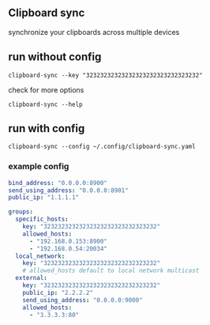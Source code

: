 ## Clipboard sync

synchronize your clipboards across multiple devices

## run without config 

```
clipboard-sync --key "32323232323232323232323232323232"
```

check for more options 

```
clipboard-sync --help
```

## run with config 

```
clipboard-sync --config ~/.config/clipboard-sync.yaml
```

### example config

```yaml
bind_address: "0.0.0.0:8900"
send_using_address: "0.0.0.0:8901"
public_ip: "1.1.1.1"

groups:
  specific_hosts:
    key: "32323232323232323232323232323232"
    allowed_hosts:
      - "192.168.0.153:8900"
      - "192.168.0.54:20034"
  local_network: 
    key: "32323232323232323232323232323232"
    # allowed_hosts default to local network multicast
  external:
    key: "32323232323232323232323232323232"
    public_ip: "2.2.2.2"
    send_using_address: "0.0.0.0:9000"
    allowed_hosts:
      - "3.3.3.3:80"
```

